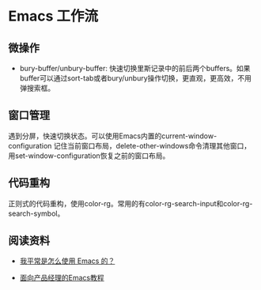 ﻿# Emacs 工作流

## 微操作

- bury-buffer/unbury-buffer: 快速切换里斯记录中的前后两个buffers。如果buffer可以通过sort-tab或者bury/unbury操作切换，更直观，更高效，不用弹搜索框。

## 窗口管理

遇到分屏，快速切换状态。可以使用Emacs内置的current-window-configuration 记住当前窗口布局，delete-other-windows命令清理其他窗口，用set-window-configuration恢复之前的窗口布局。

## 代码重构

正则式的代码重构，使用color-rg。常用的有color-rg-search-input和color-rg-search-symbol。

## 阅读资料

- [我平常是怎么使用 Emacs 的？](https://manateelazycat.github.io/2022/11/07/how-i-use-emacs/)

- [面向产品经理的Emacs教程](https://remacs.cc/posts/)
